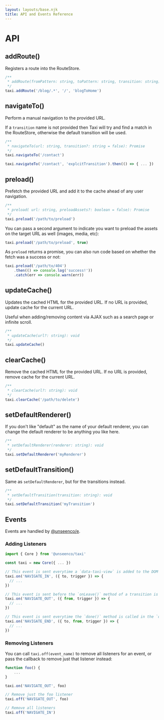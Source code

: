 ```yaml
---
layout: layouts/base.njk
title: API and Events Reference
---
```


# API

## addRoute()
Registers a route into the RouteStore.

```js
/**
 * addRoute(fromPattern: string, toPattern: string, transition: string): void
 */
taxi.addRoute('/blog/.*', '/', 'blogToHome')
```

## navigateTo()
Perform a manual navigation to the provided URL.

If a `transition` name is not provided then Taxi will try and find a match in the RouteStore, otherwise the default transition will be used.

```js
/**
 * navigateTo(url: string, transition?: string = false): Promise
 */
taxi.navigateTo('/contact')

taxi.navigateTo('/contact', 'explcitTransition').then(() => { ... })
```

## preload()
Prefetch the provided URL and add it to the cache ahead of any user navigation.

```js
/**
 * preload( url: string, preloadAssets?: boolean = false): Promise
 */
taxi.preload('/path/to/preload')
```

You can pass a second argument to indicate you want to preload the assets on the target URL as well (images, media, etc):
```js
taxi.preload('/path/to/preload', true)
```


As `preload` returns a promise, you can also run code based on whether the fetch was a success or not:

```js
taxi.preload('/path/to/404')
    .then(() => console.log('success!'))
    .catch(err => console.warn(err))
```

## updateCache()
Updates the cached HTML for the provided URL. If no URL is provided, update cache for the current URL.

Useful when adding/removing content via AJAX such as a search page or infinite scroll.

```js
/**
 * updateCache(url?: string): void
 */
taxi.updateCache()
```


## clearCache()
Remove the cached HTML for the provided URL. If no URL is provided, remove cache for the current URL.

```js
/**
 * clearCache(url?: string): void
 */
taxi.clearCache('/path/to/delete')
```

## setDefaultRenderer()
If you don't like "default" as the name of your default renderer, you can change the default renderer to be anything you like here.

```js
/**
 * setDefaultRenderer(renderer: string): void
 */
taxi.setDefaultRenderer('myRenderer')
```

## setDefaultTransition()
Same as `setDefaultRenderer`, but for the transitions instead.
```js
/**
 * setDefaultTransition(transition: string): void
 */
taxi.setDefaultTransition('myTransition')
```



## Events
Events are handled by [@unseenco/e](https://www.npmjs.com/package/@unseenco/e).

### Adding Listeners
```js
import { Core } from '@unseenco/taxi'

const taxi = new Core({ ... })

// This event is sent everytime a `data-taxi-view` is added to the DOM
taxi.on('NAVIGATE_IN', ({ to, trigger }) => {
  // ...
})

// This event is sent before the `onLeave()` method of a transition is run to hide a `data-taxi-view`
taxi.on('NAVIGATE_OUT', ({ from, trigger }) => {
  // ...
})

// This event is sent everytime the `done()` method is called in the `onEnter()` method of a transition
taxi.on('NAVIGATE_END', ({ to, from, trigger }) => {
  // ...
})
```

### Removing Listeners
You can call `taxi.off(event_name)` to remove all listeners for an event, or pass the callback to remove just that listener instead:

```js
function foo() {
	... 
}

taxi.on('NAVIGATE_OUT', foo)

// Remove just the foo listener
taxi.off('NAVIGATE_OUT', foo)

// Remove all listeners
taxi.off('NAVIGATE_IN')
```

